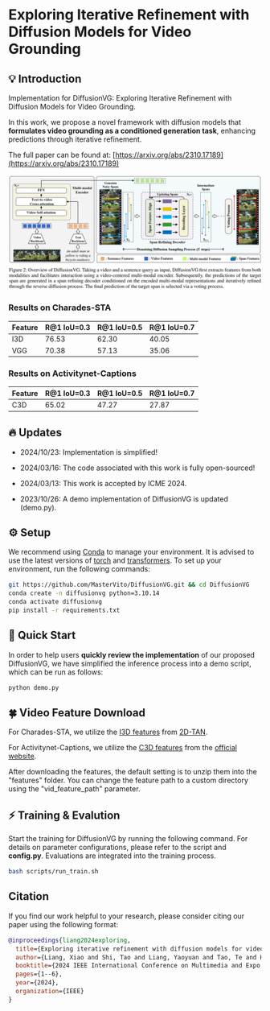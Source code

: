 # Exploring Iterative Refinement with Diffusion Models for Video Grounding  

## 💡 Introduction
Implementation for DiffusionVG: Exploring Iterative Refinement with Diffusion Models for Video Grounding.

In this work, we propose a novel framework with diffusion models that **formulates video grounding as a conditioned generation task**, enhancing predictions through iterative refinement.

The full paper can be found at: [https://arxiv.org/abs/2310.17189](https://arxiv.org/abs/2310.17189)


![model](images/model.png)


### Results on Charades-STA  
| Feature | R@1 IoU=0.3 | R@1 IoU=0.5 | R@1 IoU=0.7 |
|---------|-------------|-------------|-------------|
| I3D     | 76.53       | 62.30       | 40.05       |
| VGG     | 70.38       | 57.13       | 35.06       |
### Results on Activitynet-Captions 
| Feature | R@1 IoU=0.3 | R@1 IoU=0.5 | R@1 IoU=0.7 |
|---------|-------------|-------------|-------------|
| C3D     | 65.02       | 47.27       | 27.87       |


## 🔥 Updates
+ 2024/10/23: Implementation is simplified!

+ 2024/03/16: The code associated with this work is fully open-sourced!

+ 2024/03/13: This work is accepted by ICME 2024. 

+ 2023/10/26: A demo implementation of DiffusionVG is updated (demo.py).


## ⚙️ Setup

We recommend using [Conda](https://docs.conda.io/projects/miniconda) to manage your environment. It is advised to use the latest versions of [torch](https://github.com/pytorch/pytorch) and [transformers](https://github.com/huggingface/transformers). To set up your environment, run the following commands:

```sh
git https://github.com/MasterVito/DiffusionVG.git && cd DiffusionVG
conda create -n diffusionvg python=3.10.14
conda activate diffusionvg
pip install -r requirements.txt
```

## 🚀 Quick Start
In order to help users **quickly review the implementation** of our proposed DiffusionVG, we have simplified the inference process into a demo script, which can be run as follows:
```sh
python demo.py
```

## 🍀 Video Feature Download
For Charades-STA, we utilize the [I3D features](xx) from [2D-TAN](https://github.com/microsoft/VideoX/tree/master/2D-TAN).

For Activitynet-Captions, we utilize the [C3D features](yy) from the [official website](http://activity-net.org/challenges/2016/download.html#c3d).

After downloading the features, the default setting is to unzip them into the "features" folder. You can change the feature path to a custom directory using the "vid_feature_path" parameter.

## ⚡️ Training & Evalution
Start the training for DiffusionVG by running the following command. For details on parameter configurations, please refer to the script and **config.py**. Evaluations are integrated into the training process.
```sh
bash scripts/run_train.sh
```


## Citation

If you find our work helpful to your research, please consider citing our paper using the following format: 

```bibtex
@inproceedings{liang2024exploring,
  title={Exploring iterative refinement with diffusion models for video grounding},
  author={Liang, Xiao and Shi, Tao and Liang, Yaoyuan and Tao, Te and Huang, Shao-Luo},
  booktitle={2024 IEEE International Conference on Multimedia and Expo (ICME)},
  pages={1--6},
  year={2024},
  organization={IEEE}
}
```